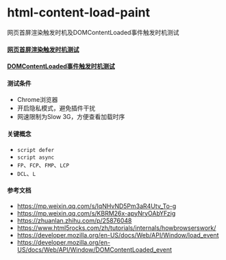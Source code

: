 # html-content-load-paint

网页首屏渲染触发时机及DOMContentLoaded事件触发时机测试

#### [网页首屏渲染触发时机测试](./first-paint/README.md)

#### [DOMContentLoaded事件触发时机测试](./content-load/README.md)

#### 测试条件
- Chrome浏览器
- 开启隐私模式，避免插件干扰
- 网速限制为Slow 3G，方便查看加载时序

#### 关键概念
- `script defer`
- `script async`
- `FP`、`FCP`、`FMP`、`LCP`
- `DCL`、`L`

#### 参考文档
- https://mp.weixin.qq.com/s/IqNHvND5Pm3aR4Utv_To-g
- https://mp.weixin.qq.com/s/KBRM26x-apyNryOAbYFzig
- https://zhuanlan.zhihu.com/p/25876048
- https://www.html5rocks.com/zh/tutorials/internals/howbrowserswork/
- https://developer.mozilla.org/en-US/docs/Web/API/Window/load_event
- https://developer.mozilla.org/en-US/docs/Web/API/Window/DOMContentLoaded_event